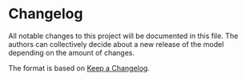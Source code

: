 # Changelog

All notable changes to this project will be documented in this file. The authors can collectively decide about a new release of the model depending on the amount of changes.

The format is based on [Keep a Changelog](https://keepachangelog.com/en/1.0.0/).